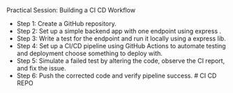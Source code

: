 Practical Session: Building a CI CD Workflow 
- Step 1: Create a GitHub repository. 
- Step 2: Set up a simple backend app with one endpoint using express . 
- Step 3: Write a test for the endpoint and run it locally using a express lib. 
- Step 4: Set up a CI/CD pipeline using GitHub Actions to automate testing and deployment choose something to deploy with. 
- Step 5: Simulate a failed test by altering the code, observe the CI report, and fix the issue.
- Step 6: Push the corrected code and verify pipeline success.
#   C I   C D   R E P O  
 